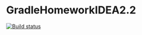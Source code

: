 # GradleHomeworkIDEA2.2
[![Build status](https://ci.appveyor.com/api/projects/status/j1wisbx24fw19k40?svg=true)](https://ci.appveyor.com/project/alenin5561/gradlehomework2-2)
